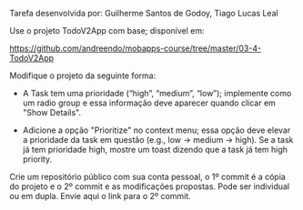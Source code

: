 Tarefa desenvolvida por:
  Guilherme Santos de Godoy,
  Tiago Lucas Leal

Use o projeto TodoV2App com base; disponível em:

https://github.com/andreendo/mobapps-course/tree/master/03-4-TodoV2App

Modifique o projeto da seguinte forma:

* A Task tem uma prioridade (“high”, “medium”, “low”); implemente como um radio group e essa informação deve aparecer quando clicar em "Show Details".

* Adicione a opção "Prioritize" no context menu; essa opção deve elevar a prioridade da task em questão (e.g., low -> medium -> high). Se a task já tem prioridade high, mostre um toast dizendo que a task já tem high priority. 

Crie um repositório público com sua conta pessoal, o 1º commit é a cópia do projeto e o 2º commit e as modificações propostas. Pode ser individual ou em dupla. Envie aqui o link para o 2º commit. 
